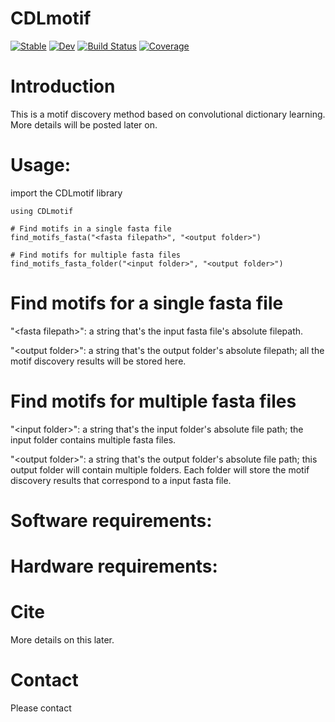 # CDLmotif

[![Stable](https://img.shields.io/badge/docs-stable-blue.svg)](https://kchu25.github.io/CDLmotif.jl/stable)
[![Dev](https://img.shields.io/badge/docs-dev-blue.svg)](https://kchu25.github.io/CDLmotif.jl/dev)
[![Build Status](https://github.com/kchu25/CDLmotif.jl/actions/workflows/CI.yml/badge.svg?branch=main)](https://github.com/kchu25/CDLmotif.jl/actions/workflows/CI.yml?query=branch%3Amain)
[![Coverage](https://codecov.io/gh/kchu25/CDLmotif.jl/branch/main/graph/badge.svg)](https://codecov.io/gh/kchu25/CDLmotif.jl)


# Introduction

This is a motif discovery method based on convolutional dictionary learning. More details will be posted later on.

# Usage:

import the CDLmotif library

    using CDLmotif

    # Find motifs in a single fasta file
    find_motifs_fasta("<fasta filepath>", "<output folder>")

    # Find motifs for multiple fasta files
    find_motifs_fasta_folder("<input folder>", "<output folder>")


# Find motifs for a single fasta file
"\<fasta filepath\>": a string that's the input fasta file's absolute filepath.

"\<output folder\>":  a string that's the output folder's absolute filepath; all the motif discovery results will be stored here.

# Find motifs for multiple fasta files
"\<input folder\>": a string that's the input folder's absolute file path; the input folder contains multiple fasta files.

"\<output folder\>": a string that's the output folder's absolute file path; this output folder will contain multiple folders. Each folder will store the motif discovery results that correspond to a input fasta file.


# Software requirements:

# Hardware requirements:

# Cite
More details on this later.

# Contact
Please contact 

